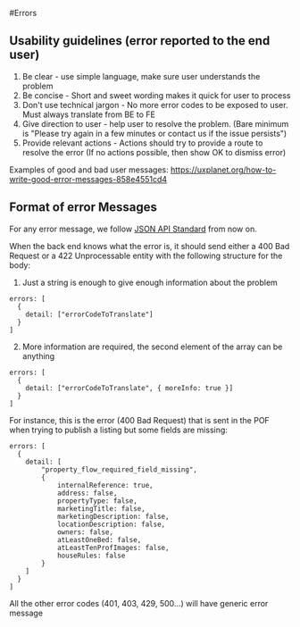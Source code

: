 #Errors

## Usability guidelines (error reported to the end user)

1) Be clear - use simple language, make sure user understands the problem
2) Be concise - Short and sweet wording makes it quick for user to process
3) Don't use technical jargon - No more error codes to be exposed to user. Must always translate from BE to FE
4) Give direction to user - help user to resolve the problem. (Bare minimum is "Please try again in a few minutes or contact us if the issue persists")
5) Provide relevant actions - Actions should try to provide a route to resolve the error (If no actions possible, then show OK to dismiss error)


Examples of good and bad user messages: https://uxplanet.org/how-to-write-good-error-messages-858e4551cd4

## Format of error Messages

For any error message, we follow [JSON API Standard](https://jsonapi.org/format/#errors) from now on.

When the back end knows what the error is, it should send either a 400 Bad Request or a 422 Unprocessable entity with the following structure for the body:

1) Just a string is enough to give enough information about the problem
```
errors: [
  {
    detail: ["errorCodeToTranslate"]
  }
]
```

2) More information are required, the second element of the array can be anything
```
errors: [
  {
    detail: ["errorCodeToTranslate", { moreInfo: true }]
  }
]
```

For instance, this is the error (400 Bad Request) that is sent in the POF when trying to publish a listing but some fields are missing:
```
errors: [
  {
    detail: [
        "property_flow_required_field_missing", 
        {
            internalReference: true,
            address: false,
            propertyType: false,
            marketingTitle: false,
            marketingDescription: false,
            locationDescription: false,
            owners: false,
            atLeastOneBed: false,
            atLeastTenProfImages: false,
            houseRules: false
        }
    ]
  }
]
```

All the other error codes (401, 403, 429, 500...) will have generic error message 
